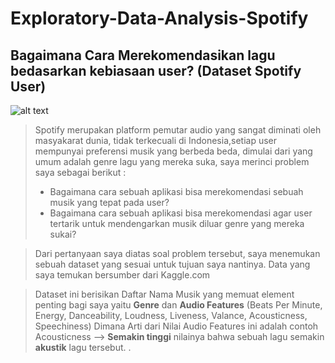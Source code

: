 # Exploratory-Data-Analysis-Spotify
## Bagaimana Cara Merekomendasikan lagu bedasarkan kebiasaan user? (Dataset Spotify User)
![alt text](https://2.bp.blogspot.com/-TSq1Gg9Mmg0/Wn4EwuGHvZI/AAAAAAAADDc/4_yxUrhiIEsFPjMUa2SchkB2rV6b9GstACLcBGAs/s1600/Cara%2BUpload%2BJual%2Blagu%2BKe%2BSpotify%252C%2BiTunes%252C%2BJoox%252C%2BDeezer.jpg)

> Spotify merupakan platform pemutar audio yang sangat diminati oleh masyakarat dunia, tidak terkecuali di Indonesia,setiap user mempunyai preferensi musik yang berbeda beda, dimulai dari yang umum adalah genre lagu yang mereka suka, saya merinci problem saya sebagai berikut :
> - Bagaimana cara sebuah aplikasi bisa merekomendasi sebuah musik yang tepat pada user?
> - Bagaimana cara sebuah aplikasi bisa merekomendasi agar user tertarik untuk mendengarkan musik diluar genre yang mereka sukai?

>Dari pertanyaan saya diatas soal problem tersebut, saya menemukan sebuah dataset yang sesuai untuk tujuan saya nantinya.
Data yang saya temukan bersumber dari Kaggle.com

> Dataset ini berisikan Daftar Nama Musik yang memuat element penting bagi saya yaitu **Genre** dan **Audio Features** (Beats Per Minute,  Energy, Danceability, Loudness, Liveness, Valance, Acousticness, Speechiness)
>Dimana Arti dari Nilai Audio Features ini adalah contoh Acousticness --> **Semakin tinggi** nilainya bahwa sebuah lagu semakin **akustik** lagu tersebut.
.
